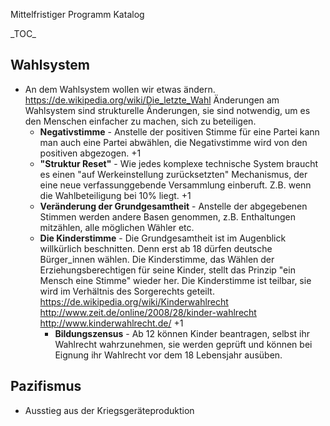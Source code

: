 Mittelfristiger Programm Katalog

\_TOC\_

Wahlsystem
----------

-   An dem Wahlsystem wollen wir etwas ändern.
    <https://de.wikipedia.org/wiki/Die_letzte_Wahl> Änderungen am
    Wahlsystem sind strukturelle Änderungen, sie sind notwendig, um es
    den Menschen einfacher zu machen, sich zu beteiligen.
    -   **Negativstimme** - Anstelle der positiven Stimme für eine
        Partei kann man auch eine Partei abwählen, die Negativstimme
        wird von den positiven abgezogen. +1
    -   **"Struktur Reset"** - Wie jedes komplexe technische System
        braucht es einen "auf Werkeinstellung zurücksetzten"
        Mechanismus, der eine neue verfassunggebende Versammlung
        einberuft. Z.B. wenn die Wahlbeteiligung bei 10% liegt. +1
    -   **Veränderung der Grundgesamtheit** - Anstelle der abgegebenen
        Stimmen werden andere Basen genommen, z.B. Enthaltungen
        mitzählen, alle möglichen Wähler etc.
    -   **Die Kinderstimme** - Die Grundgesamtheit ist im Augenblick
        willkürlich beschnitten. Denn erst ab 18 dürfen deutsche
        Bürger\_innen wählen. Die Kinderstimme, das Wählen der
        Erziehungsberechtigen für seine Kinder, stellt das Prinzip "ein
        Mensch eine Stimme" wieder her. Die Kinderstimme ist teilbar,
        sie wird im Verhältnis des Sorgerechts geteilt.
        <https://de.wikipedia.org/wiki/Kinderwahlrecht>
        <http://www.zeit.de/online/2008/28/kinder-wahlrecht>
        <http://www.kinderwahlrecht.de/> +1
        -   **Bildungszensus** - Ab 12 können Kinder beantragen, selbst
            ihr Wahlrecht wahrzunehmen, sie werden geprüft und können
            bei Eignung ihr Wahlrecht vor dem 18 Lebensjahr ausüben.

Pazifismus
----------

-   Ausstieg aus der Kriegsgeräteproduktion
